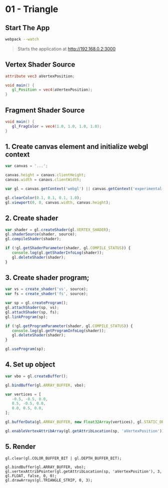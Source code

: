 # 01 - Triangle

## Start The App

```bash
webpack --watch
```

> Starts the application at http://192.168.0.2:3000

## Vertex Shader Source
```glsl
attribute vec3 aVertexPosition;

void main() {
   gl_Position = vec4(aVertexPosition);
}
```

## Fragment Shader Source
```glsl
void main() {
   gl_FragColor = vec4(1.0, 1.0, 1.0, 1.0);
}
```

## 1. Create canvas element and initialize webgl context
```javascript
var canvas = '...';

canvas.height = canavs.clientHeight;
canvas.width = canavs.clientWidth;

var gl = canvas.getContext('webgl') || canvas.getContext('experimental-webgl');

gl.clearColor(0.1, 0.1, 0.1, 1.0);
gl.viewport(0, 0, canvas.width, canvas.height);
```

## 2. Create shader
```javascript
var shader = gl.createShader(gl.VERTEX_SHADER);
gl.shaderSource(shader, source);
gl.compileShader(shader);

if (!gl.getShaderParameter(shader, gl.COMPILE_STATUS)) {
   console.log(gl.getShaderInfoLog(shader));
   gl.deleteShader(shader);
}
```

## 3. Create shader program;
```javascript
var vs = create_shader('vs', source);
var fs = create_shader('fs', source);

var sp = gl.createProgram();
gl.attachShader(sp, vs);
gl.attachShader(sp, fs);
gl.linkProgram(sp);

if (!gl.getProgramParameter(shader, gl.COMPILE_STATUS)) {
   console.log(gl.getProgramInfoLog(shader));
   gl.deleteShader(shader);
}

gl.useProgram(sp);
```

## 4. Set up object

```javascript
var vbo = gl.createBuffer();

gl.bindBuffer(gl.ARRAY_BUFFER, vbo);

var vertices = [
   -0.5, -0.5, 0.0,
   0.5, -0.5, 0.0,
   0.0, 0.5, 0.0,
];

gl.bufferData(gl.ARRAY_BUFFER, new Float32Array(vertices), gl.STATIC_DRAW);

gl.enableVertexAttribArray(gl.getAttribLocation(sp, 'aVertexPosition'));
```

## 5. Render
```jaavscript
gl.clear(gl.COLOR_BUFFER_BIT | gl.DEPTH_BUFFER_BIT);

gl.bindBuffer(gl.ARRAY_BUFFER, vbo);
gl.vertexAttribPointer(gl.getAttribLocation(sp, 'aVertexPosition'), 3, gl.FLOAT, false, 0, 0);
gl.drawArrays(gl.TRIANGLE_STRIP, 0, 3);
```
